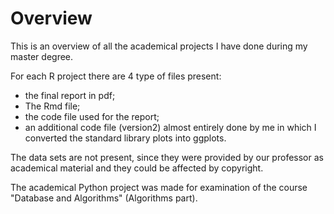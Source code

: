 # Overview

This is an overview of all the academical projects I have done during my master degree.   

For each R project there are 4 type of files present: 
- the final report in pdf;
- The Rmd file;
- the code file used for the report;
- an additional code file (version2) almost entirely done by me in which I converted the standard library plots into ggplots. 

The data sets are not present, since they were provided by our professor as academical material and they could be affected by copyright. 

The academical Python project was made for examination of the course "Database and Algorithms" (Algorithms part).
